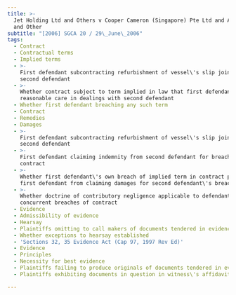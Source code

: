 ```yaml
---
title: >-
  Jet Holding Ltd and Others v Cooper Cameron (Singapore) Pte Ltd and Another
  and Other
subtitle: "[2006] SGCA 20 / 29\_June\_2006"
tags:
  - Contract
  - Contractual terms
  - Implied terms
  - >-
    First defendant subcontracting refurbishment of vessel\'s slip joint to
    second defendant
  - >-
    Whether contract subject to term implied in law that first defendant to take
    reasonable care in dealings with second defendant
  - Whether first defendant breaching any such term
  - Contract
  - Remedies
  - Damages
  - >-
    First defendant subcontracting refurbishment of vessel\'s slip joint to
    second defendant
  - >-
    First defendant claiming indemnity from second defendant for breach of
    contract
  - >-
    Whether first defendant\'s own breach of implied term in contract precluding
    first defendant from claiming damages for second defendant\'s breach
  - >-
    Whether doctrine of contributory negligence applicable to defendants\'
    concurrent breaches of contract
  - Evidence
  - Admissibility of evidence
  - Hearsay
  - Plaintiffs omitting to call makers of documents tendered in evidence
  - Whether exceptions to hearsay established
  - 'Sections 32, 35 Evidence Act (Cap 97, 1997 Rev Ed)'
  - Evidence
  - Principles
  - Necessity for best evidence
  - Plaintiffs failing to produce originals of documents tendered in evidence
  - Plaintiffs exhibiting documents in question in witness\'s affidavit

---
```


